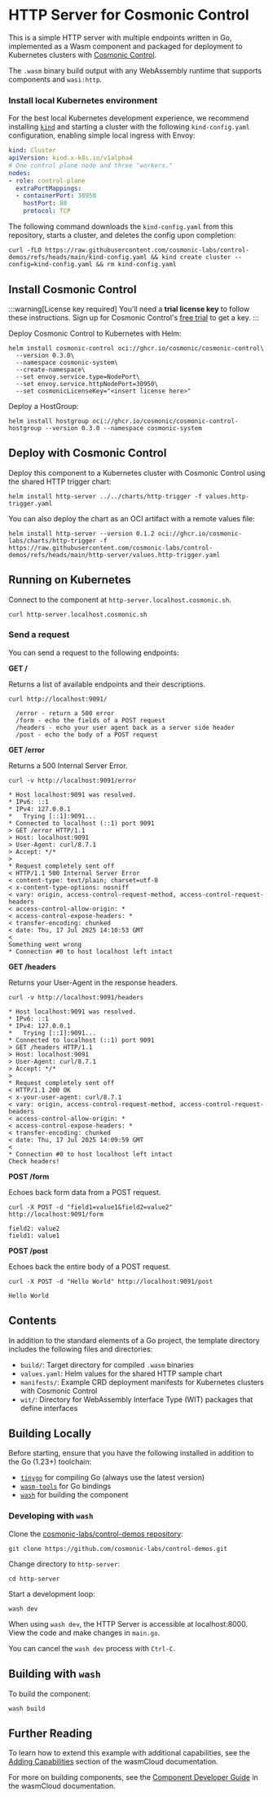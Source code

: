 # HTTP Server for Cosmonic Control

This is a simple HTTP server with multiple endpoints written in Go, implemented as a Wasm component and packaged for deployment to Kubernetes clusters with [Cosmonic Control](https://cosmonic.com/docs/).

The `.wasm` binary build output with any WebAssembly runtime that supports components and `wasi:http`.

### Install local Kubernetes environment

For the best local Kubernetes development experience, we recommend installing [`kind`](https://kind.sigs.k8s.io/) and starting a cluster with the following `kind-config.yaml` configuration, enabling simple local ingress with Envoy:

```yaml
kind: Cluster
apiVersion: kind.x-k8s.io/v1alpha4
# One control plane node and three "workers."
nodes:
- role: control-plane
  extraPortMappings:
  - containerPort: 30950
    hostPort: 80
    protocol: TCP
```

The following command downloads the `kind-config.yaml` from this repository, starts a cluster, and deletes the config upon completion:

```shell
curl -fLO https://raw.githubusercontent.com/cosmonic-labs/control-demos/refs/heads/main/kind-config.yaml && kind create cluster --config=kind-config.yaml && rm kind-config.yaml
```

## Install Cosmonic Control

:::warning[License key required]
You'll need a **trial license key** to follow these instructions. Sign up for Cosmonic Control's [free trial](https://cosmonic.com/trial) to get a key.
:::

Deploy Cosmonic Control to Kubernetes with Helm:

```shell
helm install cosmonic-control oci://ghcr.io/cosmonic/cosmonic-control\
  --version 0.3.0\
  --namespace cosmonic-system\
  --create-namespace\
  --set envoy.service.type=NodePort\
  --set envoy.service.httpNodePort=30950\
  --set cosmonicLicenseKey="<insert license here>"
```

Deploy a HostGroup:

```shell
helm install hostgroup oci://ghcr.io/cosmonic/cosmonic-control-hostgroup --version 0.3.0 --namespace cosmonic-system
```

## Deploy with Cosmonic Control

Deploy this component to a Kubernetes cluster with Cosmonic Control using the shared HTTP trigger chart:

```shell
helm install http-server ../../charts/http-trigger -f values.http-trigger.yaml
```

You can also deploy the chart as an OCI artifact with a remote values file:

```shell
helm install http-server --version 0.1.2 oci://ghcr.io/cosmonic-labs/charts/http-trigger -f https://raw.githubusercontent.com/cosmonic-labs/control-demos/refs/heads/main/http-server/values.http-trigger.yaml
```

## Running on Kubernetes

Connect to the component at `http-server.localhost.cosmonic.sh`.

```shell
curl http-server.localhost.cosmonic.sh
```

### Send a request

You can send a request to the following endpoints:

**GET /**

Returns a list of available endpoints and their descriptions.

```shell
curl http://localhost:9091/
```
```text
  /error - return a 500 error
  /form - echo the fields of a POST request
  /headers - echo your user agent back as a server side header
  /post - echo the body of a POST request
```

**GET /error**

Returns a 500 Internal Server Error.

```shell
curl -v http://localhost:9091/error
```
```text
* Host localhost:9091 was resolved.
* IPv6: ::1
* IPv4: 127.0.0.1
*   Trying [::1]:9091...
* Connected to localhost (::1) port 9091
> GET /error HTTP/1.1
> Host: localhost:9091
> User-Agent: curl/8.7.1
> Accept: */*
>
* Request completely sent off
< HTTP/1.1 500 Internal Server Error
< content-type: text/plain; charset=utf-8
< x-content-type-options: nosniff
< vary: origin, access-control-request-method, access-control-request-headers
< access-control-allow-origin: *
< access-control-expose-headers: *
< transfer-encoding: chunked
< date: Thu, 17 Jul 2025 14:10:53 GMT
<
Something went wrong
* Connection #0 to host localhost left intact
```

**GET /headers**

Returns your User-Agent in the response headers.

```shell
curl -v http://localhost:9091/headers
```
```text
* Host localhost:9091 was resolved.
* IPv6: ::1
* IPv4: 127.0.0.1
*   Trying [::1]:9091...
* Connected to localhost (::1) port 9091
> GET /headers HTTP/1.1
> Host: localhost:9091
> User-Agent: curl/8.7.1
> Accept: */*
>
* Request completely sent off
< HTTP/1.1 200 OK
< x-your-user-agent: curl/8.7.1
< vary: origin, access-control-request-method, access-control-request-headers
< access-control-allow-origin: *
< access-control-expose-headers: *
< transfer-encoding: chunked
< date: Thu, 17 Jul 2025 14:09:59 GMT
<
* Connection #0 to host localhost left intact
Check headers!
```

**POST /form**

Echoes back form data from a POST request.

```shell
curl -X POST -d "field1=value1&field2=value2" http://localhost:9091/form
```
```text
field2: value2
field1: value1
```

**POST /post**

Echoes back the entire body of a POST request.

```shell
curl -X POST -d "Hello World" http://localhost:9091/post
```
```text
Hello World
```

## Contents

In addition to the standard elements of a Go project, the template directory includes the following files and directories:

- `build/`: Target directory for compiled `.wasm` binaries
- `values.yaml`: Helm values for the shared HTTP sample chart
- `manifests/`: Example CRD deployment manifests for Kubernetes clusters with Cosmonic Control
- `wit/`: Directory for WebAssembly Interface Type (WIT) packages that define interfaces

## Building Locally

Before starting, ensure that you have the following installed in addition to the Go (1.23+) toolchain:

- [`tinygo`](https://tinygo.org/getting-started/install/) for compiling Go (always use the latest version)
- [`wasm-tools`](https://github.com/bytecodealliance/wasm-tools#installation) for Go bindings
- [`wash`](https://github.com/wasmCloud/wash) for building the component

### Developing with `wash`

Clone the [cosmonic-labs/control-demos repository](https://github.com/cosmonic-labs/control-demos): 

```shell
git clone https://github.com/cosmonic-labs/control-demos.git
```

Change directory to `http-server`:

```shell
cd http-server
```

Start a development loop:

```shell
wash dev
```

When using `wash dev`, the HTTP Server is accessible at localhost:8000. View the code and make changes in `main.go`.

You can cancel the `wash dev` process with `Ctrl-C`.

## Building with `wash`

To build the component:

```shell
wash build
```

## Further Reading

To learn how to extend this example with additional capabilities, see the [Adding Capabilities](https://wasmcloud.com/docs/tour/adding-capabilities?lang=rust) section of the wasmCloud documentation.

For more on building components, see the [Component Developer Guide](https://wasmcloud.com/docs/developer/components/) in the wasmCloud documentation. 
